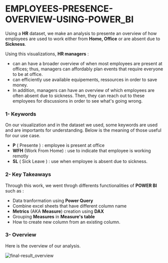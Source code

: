 # EMPLOYEES-PRESENCE-OVERVIEW-USING-POWER_BI


Using a **HR** dataset, we make an analysis to presente an overview of how employees are used to work either from **Home, Office** or are absent due to **Sickness**.

Using this visualizations, **HR managers** :
- can an have a broader overview of when most employees are present at offices; thus, managers can affordably plan events that require everyone to be at office.
- can efficiently use available equipements, ressources in order to save money.
- In addition, managers can have an overview of which employees are often absent due to sickness. Then, they can reach out to these employees for discussions in order to see what's going wrong.

### 1- Keywords

On our visualization and in the dataset we used, some keywords are used and are importants for understanding. Below is the meaning of those useful for our use case. 

- **P** ( Presente ) : employee is present at office
- **WFH** (Work From Home) : use to indicate that employee is working remotly
- **SL** ( Sick Leave ) : use when employee is absent due to sickness.

### 2- Key Takeaways

Through this work, we went throgh differents functionalities of **POWER BI** such as :

- Data tranformation using **Power Query**
- Combine excel sheets that have different column name
- **Metrics** (AKA **Measure**) creation using **DAX**
- Grouping **Measures** in **Measure's table**
- How to create new column from an existing column.


### 3- Overview

Here is the overview of our analysis.

![final-result_overview]()

